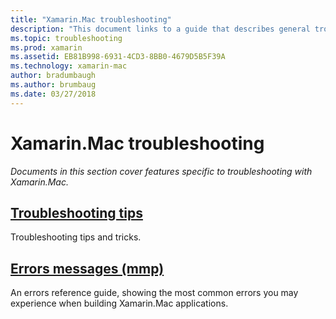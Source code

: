```yaml
---
title: "Xamarin.Mac troubleshooting"
description: "This document links to a guide that describes general troubleshooting tips for Xamarin.Mac development, and another guide that lists errors generated by mmp, the tool that packages assemblies into a Mac application."
ms.topic: troubleshooting
ms.prod: xamarin
ms.assetid: EB81B998-6931-4CD3-8BB0-4679D5B5F39A
ms.technology: xamarin-mac
author: bradumbaugh
ms.author: brumbaug
ms.date: 03/27/2018
---
```


# Xamarin.Mac troubleshooting 

_Documents in this section cover features specific to troubleshooting with Xamarin.Mac._

##  [Troubleshooting tips](~/mac/troubleshooting/troubleshooting.md)

Troubleshooting tips and tricks.

##  [Errors messages (mmp)](~/mac/troubleshooting/mmp-errors.md)

An errors reference guide, showing the most common errors you may experience when building Xamarin.Mac applications.

